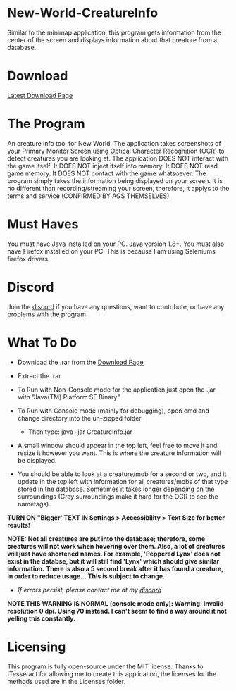 # New-World-CreatureInfo
Similar to the minimap application, this program gets information from the center of the screen and displays information about that creature from a database.

# Download
[Latest Download Page](https://github.com/llabinator/New-World-CreatureInfo/releases/latest)

# The Program
An creature info tool for New World. The application takes screenshots of your Primary Monitor Screen using Optical Character Recognition (OCR) to detect creatures you are looking at. The application DOES NOT interact with the game itself. It DOES NOT inject itself into memory. It DOES NOT read game memory. It DOES NOT contact with the game whatsoever. The program simply takes the information being displayed on your screen. It is no different than recording/streaming your screen, therefore, it applys to the terms and service (CONFIRMED BY AGS THEMSELVES).

# Must Haves
You must have Java installed on your PC. Java version 1.8+. You must also have Firefox installed on your PC. This is because I am using Seleniums firefox drivers.

# Discord
Join the [discord](https://discord.gg/GdhEdD9umc) if you have any questions, want to contribute, or have any problems with the program.

# What To Do
- Download the .rar from the [Download Page](https://github.com/llabinator/New-World-CreatureInfo/releases/latest)
- Extract the .rar
- To Run with Non-Console mode for the application just open the .jar with "Java(TM) Platform SE Binary"
  
- To Run with Console mode (mainly for debugging), open cmd and change directory into the un-zipped folder
  - Then type: java -jar CreatureInfo.jar

- A small window should appear in the top left, feel free to move it and resize it however you want. This is where the creature information will be displayed.

- You should be able to look at a creature/mob for a second or two, and it update in the top left with information for all creatures/mobs of that type stored in the database. Sometimes it takes longer depending on the surroundings (Gray surroundings make it hard for the OCR to see the nametags).

**TURN ON "Bigger' TEXT IN Settings > Accessibility > Text Size for better results!**

**NOTE: Not all creatures are put into the database; therefore, some creatures will not work when hovering over them. Also, a lot of creatures will just have shortened names. For example, 'Peppered Lynx' does not exist in the databse, but it will still find 'Lynx' which should give similar information.**
**There is also a 5 second break after it has found a creature, in order to reduce usage... This is subject to change.**

- *If errors persist, please contact me at my [discord](https://discord.gg/HxsTVM3wB2)*

**NOTE THIS WARNING IS NORMAL (console mode only): Warning: Invalid resolution 0 dpi. Using 70 instead. I can't seem to find a way around it not yelling this constantly.**

# Licensing
This program is fully open-source under the MIT license. Thanks to ITesseract for allowing me to create this application, the licenses for the methods used are in the Licenses folder.
